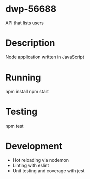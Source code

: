 # dwp-56688

API that lists users

# Description

Node application written in JavaScript

# Running

npm install
npm start

# Testing

npm test

# Development

- Hot reloading via nodemon
- Linting with eslint
- Unit testing and coverage with jest
